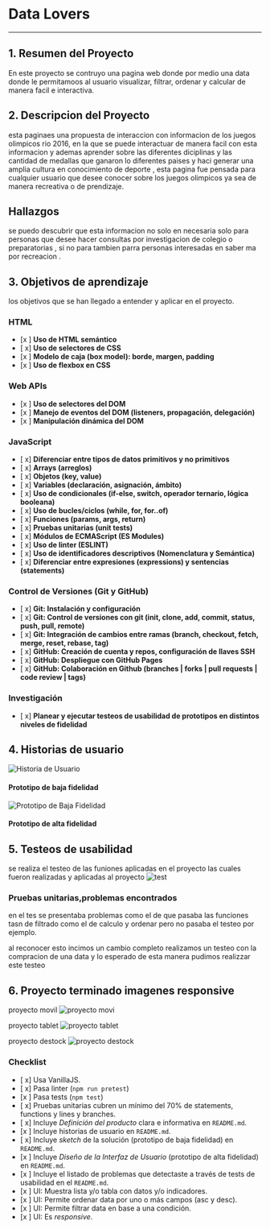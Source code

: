 # Data Lovers

***

## 1. Resumen del Proyecto
En este proyecto se contruyo una pagina web donde por medio una data donde le permitamoos al usuario visualizar, filtrar, ordenar y calcular de manera facil e interactiva.

## 2. Descripcion del Proyecto
esta  paginaes una propuesta de interaccion con informacion de los juegos olimpicos rio 2016, en la  que se puede interactuar de manera facil con esta  informacion y ademas aprender sobre las diferentes diciplinas y las cantidad de medallas que ganaron lo diferentes paises y haci generar una amplia cultura en conocimiento de deporte , esta  pagina  fue  pensada  para  cualquier  usuario que  desee  conocer  sobre  los  juegos  olimpicos  ya sea  de manera  recreativa  o de prendizaje.
## Hallazgos
se puedo descubrir que esta  informacion no solo en necesaria solo para  personas que desee hacer  consultas  por  investigacion de colegio o preparatorias , si no para tambien parra  personas  interesadas  en saber  ma por  recreacion .

## 3. Objetivos de aprendizaje
los objetivos que se han llegado a entender y aplicar en el proyecto.

### HTML

- [x ] **Uso de HTML semántico**
- [ x] **Uso de selectores de CSS**
- [x ] **Modelo de caja (box model): borde, margen, padding**
- [x ] **Uso de flexbox en CSS**

### Web APIs

- [x ] **Uso de selectores del DOM**
- [x ] **Manejo de eventos del DOM (listeners, propagación, delegación)**
- [x ] **Manipulación dinámica del DOM**

 ### JavaScript

- [ x] **Diferenciar entre tipos de datos primitivos y no primitivos**
- [ x] **Arrays (arreglos)**
- [ x] **Objetos (key, value)**
- [ x] **Variables (declaración, asignación, ámbito)**
- [ x] **Uso de condicionales (if-else, switch, operador ternario, lógica booleana)**
- [ x] **Uso de bucles/ciclos (while, for, for..of)**
- [ x] **Funciones (params, args, return)**
- [ x] **Pruebas unitarias (unit tests)**
- [ x] **Módulos de ECMAScript (ES Modules)**
- [ x] **Uso de linter (ESLINT)**
- [ x] **Uso de identificadores descriptivos (Nomenclatura y Semántica)**
- [ x] **Diferenciar entre expresiones (expressions) y sentencias (statements)**

### Control de Versiones (Git y GitHub)

- [ x] **Git: Instalación y configuración**
- [ x] **Git: Control de versiones con git (init, clone, add, commit, status, push, pull, remote)**
- [ x] **Git: Integración de cambios entre ramas (branch, checkout, fetch, merge, reset, rebase, tag)**
- [ x] **GitHub: Creación de cuenta y repos, configuración de llaves SSH**
- [ x] **GitHub: Despliegue con GitHub Pages**
- [ x] **GitHub: Colaboración en Github (branches | forks | pull requests | code review | tags)**

### Investigación

- [ x] **Planear y ejecutar testeos de usabilidad de prototipos en distintos niveles de fidelidad**


## 4. Historias de usuario

![Historia de Usuario](src/img/historiasdesuario.png)

#### Prototipo de baja fidelidad
![Prototipo de Baja Fidelidad](src/img/prototipodebajafidelidad.jpeg)

#### Prototipo de alta fidelidad


## 5. Testeos de usabilidad

se realiza el testeo de las funiones aplicadas en el proyecto las  cuales  fueron realizadas y aplicadas al proyecto
![test](src/img/test.png)

### Pruebas unitarias,problemas encontrados

en el tes  se presentaba  problemas  como el de que  pasaba las funciones tasn de  filtrado como el de  calculo y  ordenar  pero no pasaba  el testeo por  ejemplo.

al reconocer  esto incimos  un cambio completo realizamos  un testeo con la  compracion de una data  y lo esperado de esta manera  pudimos  realizzar  este  testeo 

## 6. Proyecto terminado imagenes responsive
proyecto movil
![proyecto movi](src/img/proyectomovil.png)

proyecto tablet
![proyecto tablet](src/img/proyectotablet.png)

proyecto destock
![proyecto destock](src/img/proyectoDespock.png)


### Checklist

* [ x] Usa VanillaJS.
* [ x] Pasa linter (`npm run pretest`)
* [x ] Pasa tests (`npm test`)
* [ x] Pruebas unitarias cubren un mínimo del 70% de statements, functions y
  lines y branches.
* [ x] Incluye _Definición del producto_ clara e informativa en `README.md`.
* [x ] Incluye historias de usuario en `README.md`.
* [ x] Incluye _sketch_ de la solución (prototipo de baja fidelidad) en
  `README.md`.
* [x ] Incluye _Diseño de la Interfaz de Usuario_ (prototipo de alta fidelidad)
  en `README.md`.
* [x ] Incluye el listado de problemas que detectaste a través de tests de
  usabilidad en el `README.md`.
* [x ] UI: Muestra lista y/o tabla con datos y/o indicadores.
* [x ] UI: Permite ordenar data por uno o más campos (asc y desc).
* [x ] UI: Permite filtrar data en base a una condición.
* [x ] UI: Es _responsive_.

